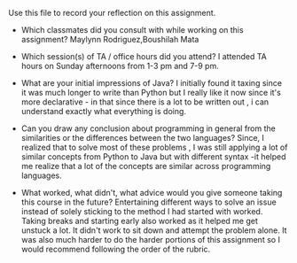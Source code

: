 Use this file to record your reflection on this assignment.

- Which classmates did you consult with while working on this assignment?
   Maylynn Rodriguez,Boushilah Mata


- Which session(s) of TA / office hours did you attend?
I attended TA hours on Sunday afternoons from 1-3 pm and 7-9 pm.
- What are your initial impressions of Java? 
I initially found it taxing since it was much longer to write than Python but I really like it now since it's more declarative - in that since there is a lot to be written out , i can understand exactly what everything is doing. 
- Can you draw any conclusion about programming in general from the similarities or the differences between the two languages? 
Since, I realized that to solve most of these problems , I was still applying a lot of similar concepts from Python to Java but with different syntax -it helped me realize that a lot of the concepts are similar across programming languages.
- What worked, what didn't, what advice would you give someone taking this course in the future?
Entertaining different ways to solve an issue instead of solely sticking to the method I had started with worked. Taking breaks and starting early also worked as it helped me get unstuck a lot. It didn't work to sit down and attempt the problem alone. It was also much harder to do the harder portions of this assignment so I would recommend following the order of the rubric.
